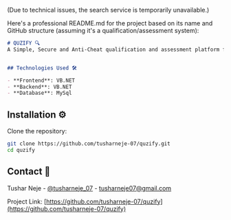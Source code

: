 (Due to technical issues, the search service is temporarily unavailable.)

Here's a professional README.md for the project based on its name and GitHub structure (assuming it's a qualification/assessment system):

```markdown
# QUZIFY 🔍
A Simple, Secure and Anti-Cheat qualification and assessment platform for managing evaluations, tests, and candidate assessments.


## Technologies Used 🛠️

- **Frontend**: VB.NET
- **Backend**: VB.NET
- **Database**: MySql

```
## Installation ⚙️

Clone the repository:
```bash
git clone https://github.com/tusharneje-07/quzify.git
cd quzify
```


## Contact 📧

Tushar Neje - [@tusharneje_07](https://twitter.com/tusharneje_07) - tusharneje07@gmail.com

Project Link: [https://github.com/tusharneje-07/quzify](https://github.com/tusharneje-07/quzify)
